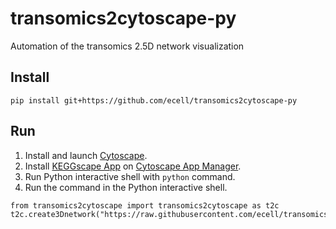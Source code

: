 # transomics2cytoscape-py
Automation of the transomics 2.5D network visualization

## Install

```
pip install git+https://github.com/ecell/transomics2cytoscape-py
```

## Run

1. Install and launch [Cytoscape](https://cytoscape.org/).
2. Install [KEGGscape App](https://apps.cytoscape.org/apps/keggscape) on [Cytoscape App Manager](http://manual.cytoscape.org/en/stable/App_Manager.html).
3. Run Python interactive shell with `python` command.
4. Run the command in the Python interactive shell.
```
from transomics2cytoscape import transomics2cytoscape as t2c
t2c.create3Dnetwork("https://raw.githubusercontent.com/ecell/transomics2cytoscape/master/inst/extdata/usecase1/yugi2014.tsv")
```
